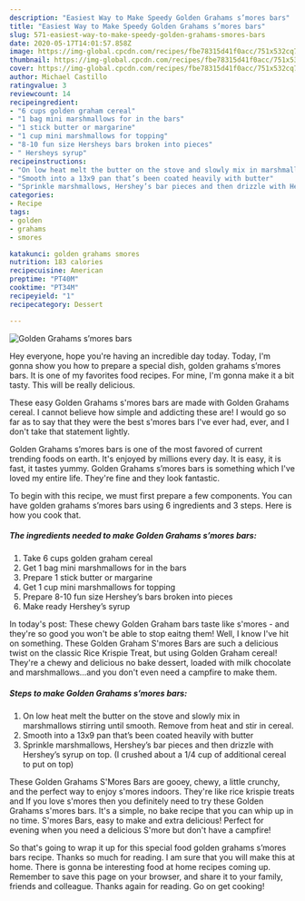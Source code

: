 ```yaml
---
description: "Easiest Way to Make Speedy Golden Grahams s’mores bars"
title: "Easiest Way to Make Speedy Golden Grahams s’mores bars"
slug: 571-easiest-way-to-make-speedy-golden-grahams-smores-bars
date: 2020-05-17T14:01:57.858Z
image: https://img-global.cpcdn.com/recipes/fbe78315d41f0acc/751x532cq70/golden-grahams-smores-bars-recipe-main-photo.jpg
thumbnail: https://img-global.cpcdn.com/recipes/fbe78315d41f0acc/751x532cq70/golden-grahams-smores-bars-recipe-main-photo.jpg
cover: https://img-global.cpcdn.com/recipes/fbe78315d41f0acc/751x532cq70/golden-grahams-smores-bars-recipe-main-photo.jpg
author: Michael Castillo
ratingvalue: 3
reviewcount: 14
recipeingredient:
- "6 cups golden graham cereal"
- "1 bag mini marshmallows for in the bars"
- "1 stick butter or margarine"
- "1 cup mini marshmallows for topping"
- "8-10 fun size Hersheys bars broken into pieces"
- " Hersheys syrup"
recipeinstructions:
- "On low heat melt the butter on the stove and slowly mix in marshmallows stirring until smooth. Remove from heat and stir in cereal."
- "Smooth into a 13x9 pan that’s been coated heavily with butter"
- "Sprinkle marshmallows, Hershey’s bar pieces and then drizzle with Hershey’s syrup on top. (I crushed about a 1/4 cup of additional cereal to put on top)"
categories:
- Recipe
tags:
- golden
- grahams
- smores

katakunci: golden grahams smores 
nutrition: 183 calories
recipecuisine: American
preptime: "PT40M"
cooktime: "PT34M"
recipeyield: "1"
recipecategory: Dessert

---
```



![Golden Grahams s’mores bars](https://img-global.cpcdn.com/recipes/fbe78315d41f0acc/751x532cq70/golden-grahams-smores-bars-recipe-main-photo.jpg)

Hey everyone, hope you're having an incredible day today. Today, I'm gonna show you how to prepare a special dish, golden grahams s’mores bars. It is one of my favorites food recipes. For mine, I'm gonna make it a bit tasty. This will be really delicious.

These easy Golden Grahams s&#39;mores bars are made with Golden Grahams cereal. I cannot believe how simple and addicting these are! I would go so far as to say that they were the best s&#39;mores bars I&#39;ve ever had, ever, and I don&#39;t take that statement lightly.

Golden Grahams s’mores bars is one of the most favored of current trending foods on earth. It's enjoyed by millions every day. It is easy, it is fast, it tastes yummy. Golden Grahams s’mores bars is something which I've loved my entire life. They're fine and they look fantastic.


To begin with this recipe, we must first prepare a few components. You can have golden grahams s’mores bars using 6 ingredients and 3 steps. Here is how you cook that.

<!--inarticleads1-->

##### The ingredients needed to make Golden Grahams s’mores bars:

1. Take 6 cups golden graham cereal
1. Get 1 bag mini marshmallows for in the bars
1. Prepare 1 stick butter or margarine
1. Get 1 cup mini marshmallows for topping
1. Prepare 8-10 fun size Hershey’s bars broken into pieces
1. Make ready  Hershey’s syrup


In today&#39;s post: These chewy Golden Graham bars taste like s&#39;mores - and they&#39;re so good you won&#39;t be able to stop eaitng them! Well, I know I&#39;ve hit on something. These Golden Graham S&#39;mores Bars are such a delicious twist on the classic Rice Krispie Treat, but using Golden Graham cereal! They&#39;re a chewy and delicious no bake dessert, loaded with milk chocolate and marshmallows…and you don&#39;t even need a campfire to make them. 

<!--inarticleads2-->

##### Steps to make Golden Grahams s’mores bars:

1. On low heat melt the butter on the stove and slowly mix in marshmallows stirring until smooth. Remove from heat and stir in cereal.
1. Smooth into a 13x9 pan that’s been coated heavily with butter
1. Sprinkle marshmallows, Hershey’s bar pieces and then drizzle with Hershey’s syrup on top. (I crushed about a 1/4 cup of additional cereal to put on top)


These Golden Grahams S&#39;Mores Bars are gooey, chewy, a little crunchy, and the perfect way to enjoy s&#39;mores indoors. They&#39;re like rice krispie treats and If you love s&#39;mores then you definitely need to try these Golden Grahams s&#39;mores bars. It&#39;s a simple, no bake recipe that you can whip up in no time. S&#39;mores Bars, easy to make and extra delicious! Perfect for evening when you need a delicious S&#39;more but don&#39;t have a campfire! 

So that's going to wrap it up for this special food golden grahams s’mores bars recipe. Thanks so much for reading. I am sure that you will make this at home. There is gonna be interesting food at home recipes coming up. Remember to save this page on your browser, and share it to your family, friends and colleague. Thanks again for reading. Go on get cooking!
